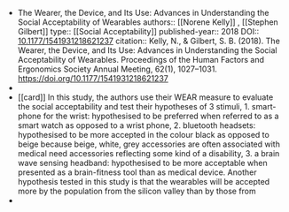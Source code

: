 - The Wearer, the Device, and Its Use: Advances in Understanding the Social Acceptability of Wearables
  authors::  [[Norene Kelly]] , [[Stephen Gilbert]]
  type:: [[Social Acceptability]] 
  published-year:: 2018
  DOI:: [10.1177/1541931218621237](https://doi.org/10.1177/1541931218621237) 
  citation:: Kelly, N., & Gilbert, S. B. (2018). The Wearer, the Device, and Its Use: Advances in Understanding the Social Acceptability of Wearables. Proceedings of the Human Factors and Ergonomics Society Annual Meeting, 62(1), 1027–1031. https://doi.org/10.1177/1541931218621237
-
- [[card]] In this study, the authors use their WEAR measure to evaluate the social acceptability and test their hypotheses of 3 stimuli, 1. smart-phone for the wrist: hypothesised to be preferred when referred to as a smart watch as opposed to a wrist phone, 2. bluetooth headsets: hypothesised to be more accepted in the colour black as opposed to beige because beige, white, grey accessories are often associated with medical need accessories reflecting some kind of a disability, 3. a brain wave sensing headband: hypothesised to be more acceptable when presented as a brain-fitness tool than as medical device. Another hypothesis tested in this study is that the wearables will be accepted more by the population from the silicon valley than by those from
-